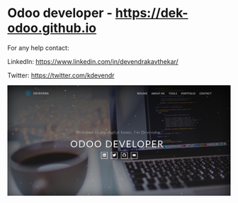 # Odoo developer - https://dek-odoo.github.io

For any help contact: 

LinkedIn: https://www.linkedin.com/in/devendrakavthekar/

Twitter: https://twitter.com/kdevendr

![Website Preview](/dek-odoo.github.io_preview.png)
